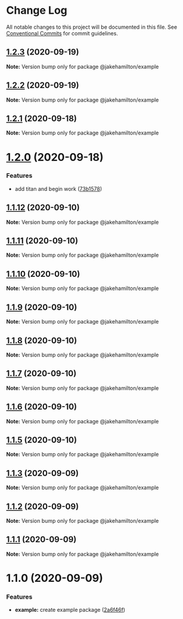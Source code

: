 # Change Log

All notable changes to this project will be documented in this file.
See [Conventional Commits](https://conventionalcommits.org) for commit guidelines.

## [1.2.3](https://github.com/jakehamilton/packages/compare/@jakehamilton/example@1.2.2...@jakehamilton/example@1.2.3) (2020-09-19)

**Note:** Version bump only for package @jakehamilton/example





## [1.2.2](https://github.com/jakehamilton/packages/compare/@jakehamilton/example@1.2.1...@jakehamilton/example@1.2.2) (2020-09-19)

**Note:** Version bump only for package @jakehamilton/example





## [1.2.1](https://github.com/jakehamilton/packages/compare/@jakehamilton/example@1.2.0...@jakehamilton/example@1.2.1) (2020-09-18)

**Note:** Version bump only for package @jakehamilton/example





# [1.2.0](https://github.com/jakehamilton/packages/compare/@jakehamilton/example@1.1.12...@jakehamilton/example@1.2.0) (2020-09-18)


### Features

* add titan and begin work ([73b1578](https://github.com/jakehamilton/packages/commit/73b1578881f0e6612c2ff178ba0f12ed54cecb59))





## [1.1.12](https://github.com/jakehamilton/packages/compare/@jakehamilton/example@1.1.11...@jakehamilton/example@1.1.12) (2020-09-10)

**Note:** Version bump only for package @jakehamilton/example





## [1.1.11](https://github.com/jakehamilton/packages/compare/@jakehamilton/example@1.1.10...@jakehamilton/example@1.1.11) (2020-09-10)

**Note:** Version bump only for package @jakehamilton/example





## [1.1.10](https://github.com/jakehamilton/packages/compare/@jakehamilton/example@1.1.9...@jakehamilton/example@1.1.10) (2020-09-10)

**Note:** Version bump only for package @jakehamilton/example





## [1.1.9](https://github.com/jakehamilton/packages/compare/@jakehamilton/example@1.1.8...@jakehamilton/example@1.1.9) (2020-09-10)

**Note:** Version bump only for package @jakehamilton/example





## [1.1.8](https://github.com/jakehamilton/packages/compare/@jakehamilton/example@1.1.7...@jakehamilton/example@1.1.8) (2020-09-10)

**Note:** Version bump only for package @jakehamilton/example





## [1.1.7](https://github.com/jakehamilton/packages/compare/@jakehamilton/example@1.1.6...@jakehamilton/example@1.1.7) (2020-09-10)

**Note:** Version bump only for package @jakehamilton/example





## [1.1.6](https://github.com/jakehamilton/packages/compare/@jakehamilton/example@1.1.5...@jakehamilton/example@1.1.6) (2020-09-10)

**Note:** Version bump only for package @jakehamilton/example





## [1.1.5](https://github.com/jakehamilton/packages/compare/@jakehamilton/example@1.1.3...@jakehamilton/example@1.1.5) (2020-09-10)

**Note:** Version bump only for package @jakehamilton/example





## [1.1.3](https://github.com/jakehamilton/packages/compare/@jakehamilton/example@1.1.2...@jakehamilton/example@1.1.3) (2020-09-09)

**Note:** Version bump only for package @jakehamilton/example





## [1.1.2](https://github.com/jakehamilton/packages/compare/@jakehamilton/example@1.1.1...@jakehamilton/example@1.1.2) (2020-09-09)

**Note:** Version bump only for package @jakehamilton/example

## [1.1.1](https://github.com/jakehamilton/packages/compare/@jakehamilton/example@1.1.0...@jakehamilton/example@1.1.1) (2020-09-09)

**Note:** Version bump only for package @jakehamilton/example

# 1.1.0 (2020-09-09)

### Features

-   **example:** create example package ([2a6f46f](https://github.com/jakehamilton/packages/commit/2a6f46fc7d74809ac854658bb242d6ceaa7e3501))
